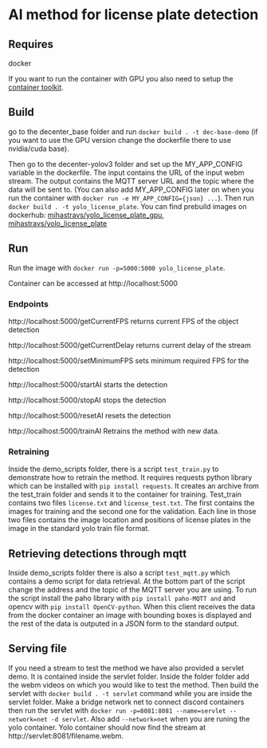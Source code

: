 # AI method for license plate detection

## Requires

docker

If you want to run the container with GPU you also need to setup the [container toolkit](https://docs.nvidia.com/datacenter/cloud-native/container-toolkit/install-guide.html).

## Build

go to the decenter_base folder and run `docker build . -t dec-base-demo` 
(if you want to use the GPU version change the dockerfile there to use nvidia/cuda base).

Then go to the decenter-yolov3 folder and set up the MY_APP_CONFIG variable in the dockerfile. The input contains 
the URL of the input webm stream. The output contains the MQTT server URL and the topic where the data will be sent 
to. (You can also add  MY_APP_CONFIG later on when you run the container with `docker run -e MY_APP_CONFIG={json} ...`). 
Then run `docker build . -t yolo_license_plate`.
You can find prebuild images on dockerhub: [mihastravs/yolo_license_plate_gpu](https://hub.docker.com/repository/docker/mihastravs/yolo_license_plate_gpu), [mihastravs/yolo_license_plate](https://hub.docker.com/repository/docker/mihastravs/yolo_license_plate)

## Run

Run the image with `docker run -p=5000:5000 yolo_license_plate`.

Container can be accessed at http://localhost:5000


### Endpoints

http://localhost:5000/getCurrentFPS  returns current FPS of the object detection

http://localhost:5000/getCurrentDelay returns current delay of the stream

http://localhost:5000/setMinimumFPS sets minimum required FPS for the detection

http://localhost:5000/startAI starts the detection

http://localhost:5000/stopAI stops the detection

http://localhost:5000/resetAI resets the detection

http://localhost:5000/trainAI Retrains the method with new data.

### Retraining

Inside the demo_scripts folder, there is a script `test_train.py` to demonstrate how to retrain the method.
It requires requests python library which can be installed with `pip install requests`. It creates an archive
from the test_train folder and sends it to the container for training. Test_train contains two files `license.txt` 
and `license_test.txt`. The first contains the images for training and the second one for the validation.
Each line in those two files contains the image location and positions of license plates in the image in 
the standard yolo train file format.

## Retrieving detections through mqtt

Inside demo_scripts folder there is also a script `test_mqtt.py` which contains a demo script for data retrieval. At the 
bottom part of the script change the address and the topic of the MQTT server you are using. To run the script install
the paho library with `pip install paho-MQTT and` and opencv with `pip install OpenCV-python`. When this client receives 
the data from the docker container an image with bounding boxes is displayed and the rest of the data is outputed in a 
JSON form to the standard output.


## Serving file

If you need a stream to test the method we have also provided a servlet demo. It is contained inside the servlet folder.
Inside the folder folder add the webm videos on which you would like to test the method. Then build the servlet with
`docker build . -t servlet` command while you are inside the servlet folder. Make a bridge network net to connect 
discord containers then run the servlet with `docker run -p=8081:8081 --name=servlet --network=net -d servlet`. Also add 
`--network=net` when you are runing the yolo container. Yolo container should now find the stream at 
http://servlet:8081/filename.webm.